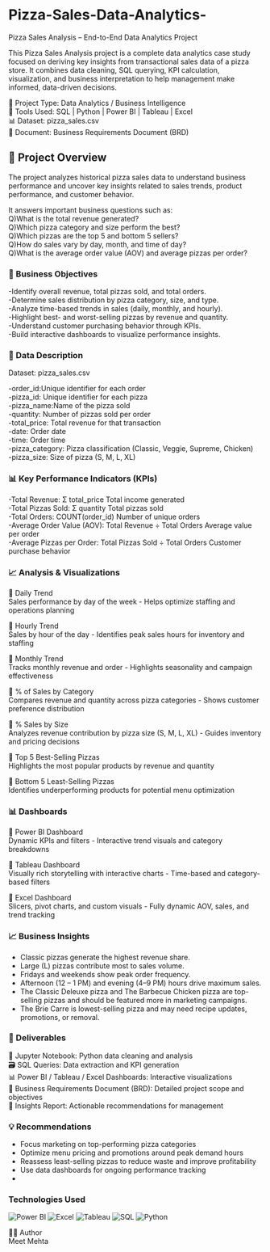 # Pizza-Sales-Data-Analytics-

Pizza Sales Analysis – End-to-End Data Analytics Project

This Pizza Sales Analysis project is a complete data analytics case study focused on deriving key insights from transactional sales data of a pizza store. It combines data cleaning, SQL querying, KPI calculation, visualization, and business interpretation to help management make informed, data-driven decisions.

📁 Project Type: Data Analytics / Business Intelligence   
🧰 Tools Used: SQL | Python | Power BI | Tableau | Excel  
📊 Dataset: pizza_sales.csv  
📄 Document: Business Requirements Document (BRD)  

## 🎯 Project Overview

The project analyzes historical pizza sales data to understand business performance and uncover key insights related to sales trends, product performance, and customer behavior.

It answers important business questions such as:   
Q)What is the total revenue generated?  
Q)Which pizza category and size perform the best?  
Q)Which pizzas are the top 5 and bottom 5 sellers?  
Q)How do sales vary by day, month, and time of day?  
Q)What is the average order value (AOV) and average pizzas per order?  

### 🧠 Business Objectives
-Identify overall revenue, total pizzas sold, and total orders.   
-Determine sales distribution by pizza category, size, and type.  
-Analyze time-based trends in sales (daily, monthly, and hourly).  
-Highlight best- and worst-selling pizzas by revenue and quantity.  
-Understand customer purchasing behavior through KPIs.  
-Build interactive dashboards to visualize performance insights.  

### 🧾 Data Description

Dataset: pizza_sales.csv  

-order_id:Unique identifier for each order  
-pizza_id:	Unique identifier for each pizza  
-pizza_name:Name of the pizza sold  
-quantity:	Number of pizzas sold per order  
-total_price:	Total revenue for that transaction  
-date:	Order date  
-time:	Order time  
-pizza_category:	Pizza classification (Classic, Veggie, Supreme, Chicken)  
-pizza_size:	Size of pizza (S, M, L, XL)  

### 📊 Key Performance Indicators (KPIs)

-Total Revenue:	Σ total_price	Total income generated  
-Total Pizzas Sold:	Σ quantity	Total pizzas sold  
-Total Orders:	COUNT(order_id)	Number of unique orders  
-Average Order Value (AOV):	Total Revenue ÷ Total Orders	Average value per order  
-Average Pizzas per Order:	Total Pizzas Sold ÷ Total Orders	Customer purchase behavior  

### 📈 Analysis & Visualizations
🔹 Daily Trend  
Sales performance by day of the week - Helps optimize staffing and operations planning  

🔹 Hourly Trend  
Sales by hour of the day - Identifies peak sales hours for inventory and staffing  

🔹 Monthly Trend  
Tracks monthly revenue and order - Highlights seasonality and campaign effectiveness 

🔹 % of Sales by Category  
Compares revenue and quantity across pizza categories - Shows customer preference distribution  

🔹 % Sales by Size  
Analyzes revenue contribution by pizza size (S, M, L, XL) - Guides inventory and pricing decisions  

🔹 Top 5 Best-Selling Pizzas  
Highlights the most popular products by revenue and quantity  

🔹 Bottom 5 Least-Selling Pizzas  
Identifies underperforming products for potential menu optimization  

### 📊 Dashboards
🔹 Power BI Dashboard  
Dynamic KPIs and filters - Interactive trend visuals and category breakdowns  

🔹 Tableau Dashboard  
Visually rich storytelling with interactive charts - Time-based and category-based filters  

🔹 Excel Dashboard  
Slicers, pivot charts, and custom visuals - Fully dynamic AOV, sales, and trend tracking  

### 📈 Business Insights
- Classic pizzas generate the highest revenue share.
- Large (L) pizzas contribute most to sales volume.
- Fridays and weekends show peak order frequency.
- Afternoon (12 – 1 PM) and evening (4–9 PM) hours drive maximum sales.
- The Classic Deleuxe pizza and The Barbecue Chicken pizza are top-selling pizzas and should be featured more in marketing campaigns.
- The Brie Carre is lowest-selling pizza and  may need recipe updates, promotions, or removal.

### 🧩 Deliverables

📘 Jupyter Notebook: Python data cleaning and analysis   
🗃️ SQL Queries: Data extraction and KPI generation    
📊 Power BI / Tableau / Excel Dashboards: Interactive visualizations   
🧾 Business Requirements Document (BRD): Detailed project scope and objectives    
📄 Insights Report: Actionable recommendations for management  

### 💡 Recommendations

- Focus marketing on top-performing pizza categories
- Optimize menu pricing and promotions around peak demand hours
- Reassess least-selling pizzas to reduce waste and improve profitability
- Use data dashboards for ongoing performance tracking
- 
### Technologies Used

![Power BI](https://img.shields.io/badge/Power%20BI-F2C811?style=for-the-badge&logo=power-bi&logoColor=black)
![Excel](https://img.shields.io/badge/Excel-217346?style=for-the-badge&logo=microsoft-excel&logoColor=white)
![Tableau](https://img.shields.io/badge/Tableau-E97627?style=for-the-badge&logo=tableau&logoColor=white)
![SQL](https://img.shields.io/badge/SQL-4479A1?style=for-the-badge&logo=mysql&logoColor=white)
![Python](https://img.shields.io/badge/Python-3776AB?style=for-the-badge&logo=python&logoColor=white)

👨‍💻 Author  
Meet Mehta
